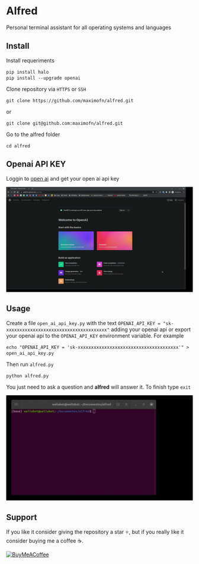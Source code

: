 # Alfred

Personal terminal assistant for all operating systems and languages

## Install

Install requeriments

```
pip install halo
pip install --upgrade openai
```

Clone repository via `HTTPS` or `SSH`

```
git clone https://github.com/maximofn/alfred.git
```

or

```
git clone git@github.com:maximofn/alfred.git
```

Go to the alfred folder

```
cd alfred
```

## Openai API KEY

Loggin to [open ai](https://platform.openai.com/overview) and get your open ai api key

![open ai api key](gifs/openaix2.gif)

## Usage

Create a file `open_ai_api_key.py` with the text `OPENAI_API_KEY = "sk-xxxxxxxxxxxxxxxxxxxxxxxxxxxxxxxxxxxxxx"` adding your openai api or export your openai api to the `OPENAI_API_KEY` environment variable. For example

```
echo "OPENAI_API_KEY = 'sk-xxxxxxxxxxxxxxxxxxxxxxxxxxxxxxxxxxxxxx'" > open_ai_api_key.py
```

Then run `alfred.py`

```
python alfred.py
```

You just need to ask a question and **alfred** will answer it. To finish type `exit`

![usage](gifs/alfredx2.gif)

## Support

If you like it consider giving the repository a star ⭐, but if you really like it consider buying me a coffee ☕.

[![BuyMeACoffee](https://img.shields.io/badge/Buy_Me_A_Coffee-Support_my_work-FFDD00?style=for-the-badge&logo=buy-me-a-coffee&logoColor=white&labelColor=101010)](https://www.buymeacoffee.com/maximofn)